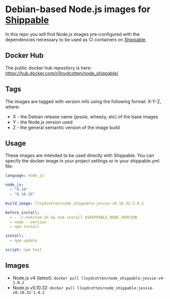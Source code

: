 # Debian-based Node.js images for [Shippable](https://shippable.com/)
In this repo you will find Node.js images pre-configured with the dependencies necessary to be used as CI containers on [Shippable](https://shippable.com/).

## Docker Hub
The public docker hub repository is here: https://hub.docker.com/r/lloydcotten/node_shippable/

## Tags
The images are tagged with version info using the following format: X-Y-Z, where:

* X - the Debian release name (jessie, wheezy, etc) of the base images
* Y - the Node.js version used
* Z - the general semantic version of the image build

## Usage
These images are intended to be used directly with Shippable.  You can specify the docker image in your project settings or in your shippable.yml file:

```yaml
language: node_js

node_js:
  - "0.10"
  - "0.10.36"

build_image: lloydcotten/node_shippable:jessie-v0.10.32-1.0.2

before_install:
  - . ~/.nvm/nvm.sh && nvm install $SHIPPABLE_NODE_VERSION
  - node --version
  - npm install

install:
  - npm update

script: npm test
```

## Images

* Node.js v4 (latest): `docker pull lloydcotten/node_shippable:jessie-v4-1.0.2`
* Node.js v0.10.32: `docker pull lloydcotten/node_shippable:jessie-v0.10.32-1.0.2`
